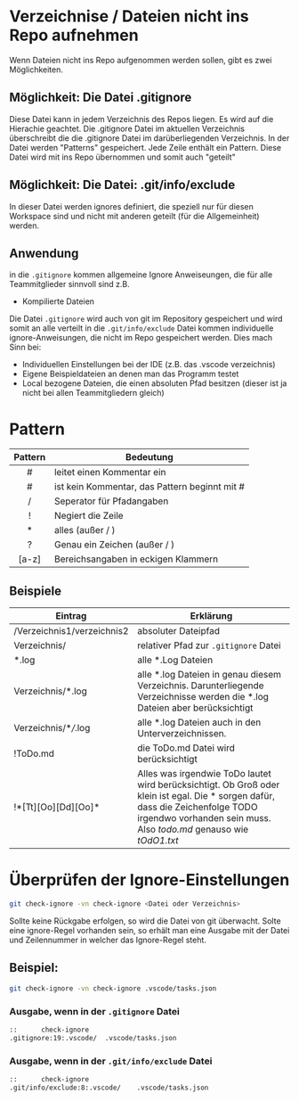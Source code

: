 # Verzeichnise / Dateien nicht ins Repo aufnehmen 
Wenn Dateien nicht ins Repo aufgenommen werden sollen, gibt es zwei Möglichkeiten. 
## Möglichkeit: Die Datei .gitignore 
Diese Datei kann in jedem Verzeichnis des Repos liegen. Es wird auf die Hierachie geachtet. Die .gitignore Datei im aktuellen Verzeichnis überschreibt die die .gitignore Datei im darüberliegenden Verzeichnis. 
In der Datei werden "Patterns" gespeichert. Jede Zeile enthält ein Pattern. 
Diese Datei wird mit ins Repo übernommen und somit auch "geteilt" 
## Möglichkeit: Die Datei: .git/info/exclude 
In dieser Datei werden ignores definiert, die speziell nur für diesen Workspace sind und nicht mit anderen geteilt (für die Allgemeinheit) werden. 
## Anwendung 
in die `.gitignore` kommen allgemeine Ignore Anweiseungen, die für alle Teammitglieder sinnvoll sind z.B. 
- Kompilierte Dateien 

Die Datei `.gitignore` wird auch von git im Repository gespeichert und wird somit an alle verteilt 
in die `.git/info/exclude` Datei kommen individuelle ignore-Anweisungen, die nicht im Repo gespeichert werden. Dies mach Sinn bei: 

- Individuellen Einstellungen bei der IDE (z.B. das .vscode verzeichnis) 
- Eigene Beispieldateien an denen man das Programm testet 
- Local bezogene Dateien, die einen absoluten Pfad besitzen (dieser ist ja nicht bei allen Teammitgliedern gleich) 

# Pattern 

| Pattern | Bedeutung |
| :---: | --- |
| #      | leitet einen Kommentar ein  |
| \#     | ist kein Kommentar, das Pattern beginnt mit # 
| /      | Seperator für Pfadangaben 
| !      | Negiert die Zeile 
| \*     | alles (außer / ) 
| ?      | Genau ein Zeichen (außer / ) 
| [a-z]  | Bereichsangaben in eckigen Klammern 

## Beispiele
| Eintrag | Erklärung |
| --- | --- |
|/Verzeichnis1/verzeichnis2 | absoluter Dateipfad
|Verzeichnis/ | relativer Pfad zur `.gitignore` Datei
| \*.log | alle \*.Log Dateien
| Verzeichnis/\*.log | alle \*.log Dateien in genau diesem Verzeichnis. Darunterliegende Verzeichnisse werden die \*.log Dateien aber berücksichtigt
|Verzeichnis/\**/*.log | alle \*.log Dateien auch in den Unterverzeichnissen.
|!ToDo.md| die ToDo.md Datei wird berücksichtigt
|!\*[Tt][Oo][Dd][Oo]\*| Alles was irgendwie ToDo lautet wird berücksichtigt. Ob Groß oder klein ist egal. Die \* sorgen dafür, dass die Zeichenfolge TODO irgendwo vorhanden sein muss. Also *todo.md* genauso wie *tOdO1.txt*
 
# Überprüfen der Ignore-Einstellungen 
```bash
git check-ignore -vn check-ignore <Datei oder Verzeichnis> 
```
Sollte keine Rückgabe erfolgen, so wird die Datei von git überwacht. 
Solte eine ignore-Regel vorhanden sein, so erhält man eine Ausgabe mit der Datei und Zeilennummer in welcher das Ignore-Regel steht. 
## Beispiel:
```bash
git check-ignore -vn check-ignore .vscode/tasks.json 
```

### Ausgabe, wenn in der `.gitignore` Datei
~~~ bash
::      check-ignore 
.gitignore:19:.vscode/  .vscode/tasks.json 
~~~
### Ausgabe, wenn in der `.git/info/exclude` Datei
~~~ bash
::      check-ignore 
.git/info/exclude:8:.vscode/    .vscode/tasks.json 
~~~

